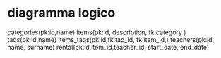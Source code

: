 # diagramma logico

categories(pk:id,name)
items(pk:id, description, fk:category )
tags(pk:id,name)
items_tags(pk:id,fk:tag_id, fk:item_id,)
teachers(pk:id, name, surname)
rental(pk:id,item_id,teacher_id, start_date, end_date)
